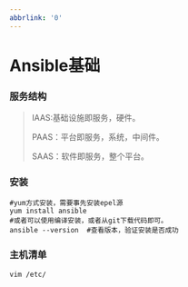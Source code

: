 ```yaml
---
abbrlink: '0'
---
```

# Ansible基础



### 服务结构

> IAAS:基础设施即服务，硬件。
>
> PAAS：平台即服务，系统，中间件。
>
> SAAS：软件即服务，整个平台。



### 安装

```shell
#yum方式安装，需要事先安装epel源
yum install ansible
#或者可以使用编译安装，或者从git下载代码即可。
ansible --version  #查看版本，验证安装是否成功
```



### 主机清单

``` shell
vim /etc/
```


